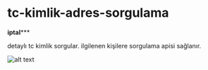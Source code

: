 # tc-kimlik-adres-sorgulama

****iptal*******

detaylı tc kimlik sorgular. ilgilenen kişilere sorgulama apisi sağlanır.


![alt text](https://i5.yapics.com/04/19/5319eZ4J04.png)

